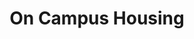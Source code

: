 ---
title: "On Campus Housing"
linkTitle: "On Campus Housing"
weight: 1
draft: false
description: >
  How and when to secure a dorm or apartment on campus.
---